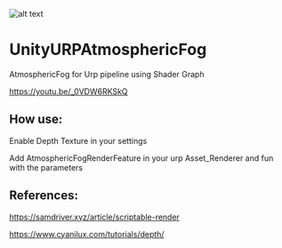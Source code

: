 ![alt text](Image.png)

# UnityURPAtmosphericFog
AtmosphericFog for Urp pipeline using Shader Graph

https://youtu.be/_0VDW6RKSkQ

## How use:
Enable Depth Texture in your settings

Add AtmosphericFogRenderFeature in your urp Asset_Renderer and fun with the parameters

## References:

  https://samdriver.xyz/article/scriptable-render
  
  https://www.cyanilux.com/tutorials/depth/
